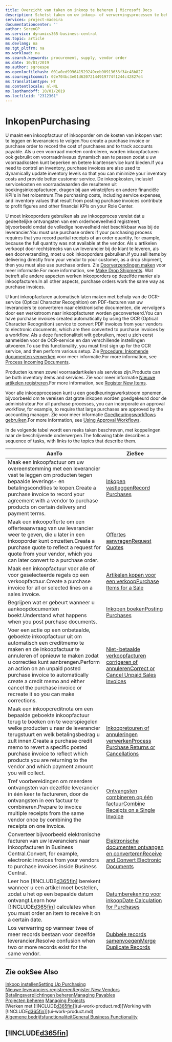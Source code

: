 ```yaml
---
title: Overzicht van taken om inkoop te beheren | Microsoft Docs
description: Schetst taken om uw inkoop- of verwervingsprocessen te beheren, onder andere hoe inkoopfacturen en inkooporders werken.
services: project-madeira
documentationcenter: ''
author: SorenGP
ms.service: dynamics365-business-central
ms.topic: article
ms.devlang: na
ms.tgt_pltfrm: na
ms.workload: na
ms.search.keywords: procurement, supply, vendor order
ms.date: 10/01/2019
ms.author: sgroespe
ms.openlocfilehash: 001a0ed999641529249ceb90913633f34c48b827
ms.sourcegitcommit: 02e704bc3e01d62072144919774f1244c42827e4
ms.translationtype: HT
ms.contentlocale: nl-NL
ms.lasthandoff: 10/01/2019
ms.locfileid: "2312361"
---
```

# <a name="purchasing"></a><span data-ttu-id="9a061-103">Inkopen</span><span class="sxs-lookup"><span data-stu-id="9a061-103">Purchasing</span></span>
<span data-ttu-id="9a061-104">U maakt een inkoopfactuur of inkooporder om de kosten van inkopen vast te leggen en leveranciers te volgen.</span><span class="sxs-lookup"><span data-stu-id="9a061-104">You create a purchase invoice or purchase order to record the cost of purchases and to track accounts payable.</span></span> <span data-ttu-id="9a061-105">Als u een voorraad moeten controleren, worden inkoopfacturen ook gebruikt om voorraadniveaus dynamisch aan te passen zodat u uw voorraadkosten kunt beperken en betere klantenservice kunt bieden.</span><span class="sxs-lookup"><span data-stu-id="9a061-105">If you need to control an inventory, purchase invoices are also used to dynamically update inventory levels so that you can minimize your inventory costs and provide better customer service.</span></span> <span data-ttu-id="9a061-106">De inkoopkosten, inclusief servicekosten en voorraadwaarden die resulteren uit boekingsinkoopfacturen, dragen bij aan winstcijfers en andere financiële KPI's in het rolcentrum.</span><span class="sxs-lookup"><span data-stu-id="9a061-106">The purchasing costs, including service expenses, and inventory values that result from posting purchase invoices contribute to profit figures and other financial KPIs on your Role Center.</span></span>

<span data-ttu-id="9a061-107">U moet inkooporders gebruiken als uw inkoopproces vereist dat u gedeeltelijke ontvangsten van een orderhoeveelheid registreert, bijvoorbeeld omdat de volledige hoeveelheid niet beschikbaar was bij de leverancier.</span><span class="sxs-lookup"><span data-stu-id="9a061-107">You must use purchase orders if your purchasing process requires that you record partial receipts of an order quantity, for example, because the full quantity was not available at the vendor.</span></span> <span data-ttu-id="9a061-108">Als u artikelen verkoopt door rechtstreeks van uw leverancier bij de klant te leveren, als een doorverzending, moet u ook inkooporders gebruiken.</span><span class="sxs-lookup"><span data-stu-id="9a061-108">If you sell items by delivering directly from your vendor to your customer, as a drop shipment, then you must also use purchase orders.</span></span> <span data-ttu-id="9a061-109">Zie [Doorverzendingen maken](sales-how-drop-shipment.md) voor meer informatie.</span><span class="sxs-lookup"><span data-stu-id="9a061-109">For more information, see [Make Drop Shipments](sales-how-drop-shipment.md).</span></span> <span data-ttu-id="9a061-110">Wat betreft alle andere aspecten werken inkooporders op dezelfde manier als inkoopfacturen.</span><span class="sxs-lookup"><span data-stu-id="9a061-110">In all other aspects, purchase orders work the same way as purchase invoices.</span></span>

<span data-ttu-id="9a061-111">U kunt inkoopfacturen automatisch laten maken met behulp van de OCR-service (Optical Character Recognition) om PDF-facturen van uw leveranciers te converteren naar elektronische documenten, die vervolgens door een werkstroom naar inkoopfacturen worden geconverteerd.</span><span class="sxs-lookup"><span data-stu-id="9a061-111">You can have purchase invoices created automatically by using the OCR (Optical Character Recognition) service to convert PDF invoices from your vendors to electronic documents, which are then converted to purchase invoices by a workflow.</span></span> <span data-ttu-id="9a061-112">Als u deze functionaliteit wilt gebruiken, moet u zich eerst aanmelden voor de OCR-service en dan verschillende instellingen uitvoeren.</span><span class="sxs-lookup"><span data-stu-id="9a061-112">To use this functionality, you must first sign up for the OCR service, and then perform various setup.</span></span> <span data-ttu-id="9a061-113">Zie [Procedure: Inkomende documenten verwerken](across-process-income-documents.md) voor meer informatie.</span><span class="sxs-lookup"><span data-stu-id="9a061-113">For more information, see [Process Incoming Documents](across-process-income-documents.md).</span></span>      

<span data-ttu-id="9a061-114">Producten kunnen zowel voorraadartikelen als services zijn.</span><span class="sxs-lookup"><span data-stu-id="9a061-114">Products can be both inventory items and services.</span></span> <span data-ttu-id="9a061-115">Zie voor meer informatie [Nieuwe artikelen registreren](inventory-how-register-new-items.md).</span><span class="sxs-lookup"><span data-stu-id="9a061-115">For more information, see [Register New Items](inventory-how-register-new-items.md).</span></span>

<span data-ttu-id="9a061-116">Voor alle inkoopprocessen kunt u een goedkeuringswerkstroom opnemen, bijvoorbeeld om te vereisen dat grote inkopen worden goedgekeurd door de administrateur.</span><span class="sxs-lookup"><span data-stu-id="9a061-116">For all purchase processes, you can incorporate an approval workflow, for example, to require that large purchases are approved by the accounting manager.</span></span> <span data-ttu-id="9a061-117">Zie voor meer informatie [Goedkeuringsworkflows gebruiken](across-how-use-approval-workflows.md).</span><span class="sxs-lookup"><span data-stu-id="9a061-117">For more information, see [Using Approval Workflows](across-how-use-approval-workflows.md).</span></span>

<span data-ttu-id="9a061-118">In de volgende tabel wordt een reeks taken beschreven, met koppelingen naar de beschrijvende onderwerpen.</span><span class="sxs-lookup"><span data-stu-id="9a061-118">The following table describes a sequence of tasks, with links to the topics that describe them.</span></span>

| <span data-ttu-id="9a061-119">Aan</span><span class="sxs-lookup"><span data-stu-id="9a061-119">To</span></span> | <span data-ttu-id="9a061-120">Zie</span><span class="sxs-lookup"><span data-stu-id="9a061-120">See</span></span> |
| --- | --- |
| <span data-ttu-id="9a061-121">Maak een inkoopfactuur om uw overeenstemming met een leverancier vast te leggen om producten tegen bepaalde leverings- en betalingscondities te kopen.</span><span class="sxs-lookup"><span data-stu-id="9a061-121">Create a purchase invoice to record your agreement with a vendor to purchase products on certain delivery and payment terms.</span></span> |[<span data-ttu-id="9a061-122">Inkopen vastleggen</span><span class="sxs-lookup"><span data-stu-id="9a061-122">Record Purchases</span></span>](purchasing-how-record-purchases.md) |
|<span data-ttu-id="9a061-123">Maak een inkoopofferte om een offerteaanvraag van uw leverancier weer te geven, die u later in een inkooporder kunt omzetten.</span><span class="sxs-lookup"><span data-stu-id="9a061-123">Create a purchase quote to reflect a request for quote from your vendor, which you can later convert to a purchase order.</span></span>|[<span data-ttu-id="9a061-124">Offertes aanvragen</span><span class="sxs-lookup"><span data-stu-id="9a061-124">Request Quotes</span></span>](purchasing-how-request-quotes.md)|
| <span data-ttu-id="9a061-125">Maak een inkoopfactuur voor alle of voor geselecteerde regels op een verkoopfactuur.</span><span class="sxs-lookup"><span data-stu-id="9a061-125">Create a purchase invoice for all or selected lines on a sales invoice.</span></span> |[<span data-ttu-id="9a061-126">Artikelen kopen voor een verkoop</span><span class="sxs-lookup"><span data-stu-id="9a061-126">Purchase Items for a Sale</span></span>](purchasing-how-purchase-products-sale.md) |
|<span data-ttu-id="9a061-127">Begrijpen wat er gebeurt wanneer u aankoopdocumenten boekt.</span><span class="sxs-lookup"><span data-stu-id="9a061-127">Understand what happens when you post purchase documents.</span></span>|[<span data-ttu-id="9a061-128">Inkopen boeken</span><span class="sxs-lookup"><span data-stu-id="9a061-128">Posting Purchases</span></span>](ui-post-purchases.md)|
| <span data-ttu-id="9a061-129">Voer een actie op een onbetaalde, geboekte inkoopfactuur uit om automatisch een creditmemo te maken en de inkoopfactuur te annuleren of opnieuw te maken zodat u correcties kunt aanbrengen.</span><span class="sxs-lookup"><span data-stu-id="9a061-129">Perform an action on an unpaid posted purchase invoice to automatically create a credit memo and either cancel the purchase invoice or recreate it so you can make corrections.</span></span> |[<span data-ttu-id="9a061-130">Niet-betaalde verkoopfacturen corrigeren of annuleren</span><span class="sxs-lookup"><span data-stu-id="9a061-130">Correct or Cancel Unpaid Sales Invoices</span></span>](purchasing-how-correct-cancel-unpaid-purchase-invoices.md) |
| <span data-ttu-id="9a061-131">Maak een inkoopcreditnota om een bepaalde geboekte inkoopfactuur terug te boeken om te weerspiegelen welke producten u naar de leverancier terugstuurt en welk betalingsbedrag u zult innen.</span><span class="sxs-lookup"><span data-stu-id="9a061-131">Create a purchase credit memo to revert a specific posted purchase invoice to reflect which products you are returning to the vendor and which payment amount you will collect.</span></span> |[<span data-ttu-id="9a061-132">Inkoopretouren of annuleringen verwerken</span><span class="sxs-lookup"><span data-stu-id="9a061-132">Process Purchase Returns or Cancellations</span></span>](purchasing-how-register-new-vendors.md) |
|<span data-ttu-id="9a061-133">Tref voorbereidingen om meerdere ontvangsten van dezelfde leverancier in één keer te factureren, door de ontvangsten in een factuur te combineren.</span><span class="sxs-lookup"><span data-stu-id="9a061-133">Prepare to invoice multiple receipts from the same vendor once by combining the receipts on one invoice.</span></span>|[<span data-ttu-id="9a061-134">Ontvangsten combineren op één factuur</span><span class="sxs-lookup"><span data-stu-id="9a061-134">Combine Receipts on a Single Invoice</span></span>](purchasing-how-to-combine-receipts.md)|
|<span data-ttu-id="9a061-135">Converteer bijvoorbeeld elektronische facturen van uw leveranciers naar inkoopfacturen in Business Central.</span><span class="sxs-lookup"><span data-stu-id="9a061-135">Convert, for example, electronic invoices from your vendors to purchase invoices inside Business Central.</span></span>|[<span data-ttu-id="9a061-136">Elektronische documenten ontvangen en converteren</span><span class="sxs-lookup"><span data-stu-id="9a061-136">Receive and Convert Electronic Documents</span></span>](purchasing-how-to-receive-and-convert-electronic-documents.md)|
| <span data-ttu-id="9a061-137">Leer hoe [!INCLUDE[d365fin](includes/d365fin_md.md)] berekent wanneer u een artikel moet bestellen, zodat u het op een bepaalde datum ontvangt.</span><span class="sxs-lookup"><span data-stu-id="9a061-137">Learn how [!INCLUDE[d365fin](includes/d365fin_md.md)] calculates when you must order an item to receive it on a certain date.</span></span>|[<span data-ttu-id="9a061-138">Datumberekening voor inkoop</span><span class="sxs-lookup"><span data-stu-id="9a061-138">Date Calculation for Purchases</span></span>](purchasing-date-calculation-for-purchases.md)|
|<span data-ttu-id="9a061-139">Los verwarring op wanneer twee of meer records bestaan voor dezelfde leverancier.</span><span class="sxs-lookup"><span data-stu-id="9a061-139">Resolve confusion when two or more records exist for the same vendor.</span></span>|[<span data-ttu-id="9a061-140">Dubbele records samenvoegen</span><span class="sxs-lookup"><span data-stu-id="9a061-140">Merge Duplicate Records</span></span>](sales-how-merge-duplicate-records.md)|

## <a name="see-also"></a><span data-ttu-id="9a061-141">Zie ook</span><span class="sxs-lookup"><span data-stu-id="9a061-141">See Also</span></span>
[<span data-ttu-id="9a061-142">Inkoop instellen</span><span class="sxs-lookup"><span data-stu-id="9a061-142">Setting Up Purchasing</span></span>](purchasing-setup-purchasing.md)  
[<span data-ttu-id="9a061-143">Nieuwe leveranciers registreren</span><span class="sxs-lookup"><span data-stu-id="9a061-143">Register New Vendors</span></span>](purchasing-how-register-new-vendors.md)  
[<span data-ttu-id="9a061-144">Betalingsverplichtingen beheren</span><span class="sxs-lookup"><span data-stu-id="9a061-144">Managing Payables</span></span>](payables-manage-payables.md)  
<span data-ttu-id="9a061-145">[Projecten beheren](projects-manage-projects.md)  </span><span class="sxs-lookup"><span data-stu-id="9a061-145">[Managing Projects](projects-manage-projects.md)  </span></span>  
<span data-ttu-id="9a061-146">[Werken met [!INCLUDE[d365fin](includes/d365fin_md.md)]](ui-work-product.md)</span><span class="sxs-lookup"><span data-stu-id="9a061-146">[Working with [!INCLUDE[d365fin](includes/d365fin_md.md)]](ui-work-product.md)</span></span>  
[<span data-ttu-id="9a061-147">Algemene bedrijfsfunctionaliteit</span><span class="sxs-lookup"><span data-stu-id="9a061-147">General Business Functionality</span></span>](ui-across-business-areas.md)

## [!INCLUDE[d365fin](includes/free_trial_md.md)]  
